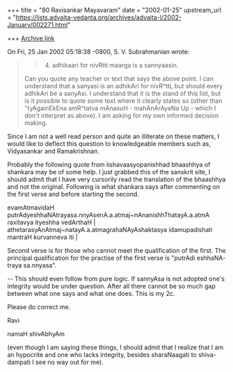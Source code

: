 +++
title = "80 Ravisankar Mayavaram"
date = "2002-01-25"
upstream_url = "https://lists.advaita-vedanta.org/archives/advaita-l/2002-January/002271.html"

+++
[Archive link](https://lists.advaita-vedanta.org/archives/advaita-l/2002-January/002271.html)

On Fri, 25 Jan 2002 05:18:38 -0800, S. V. Subrahmanian
<svsubrahmanian at YAHOO.COM> wrote:

>> 4) adhikaari for nivRtti maarga is a sannyaasin.
>
>Can you quote any teacher or text that says the above point.  I can
understand
>that a sanyasi is an adhikAri for nivR^tti, but should every adhikAri be a
>sanyAsi.  I understand that it is the stand of this list, but is it
possible to
>quote some text where it clearly states so (other than "tyAgainEkEna
amR^tatva
>mAnasuH - mahAnArAyaNa Up - which I don't interpret as above).  I am
asking for
>my own informed decision making.

Since I am not a well read person and quite an illiterate on these matters,
I would like to deflect this question to knowledgeable members such as,
Vidyasankar and Ramakrishnan.

Probably the following quote from iishavaasyopanishhad bhaashhya of
shankara may be of some help. I just grabbed this of the sanskrit site, I
should  admit that I have very cursorily read the translation of the
bhaashhya and not the original. Following is what shankara says after
commenting on the first verse and before starting the second.

evamAtmavidaH putrAdyeshhaNAtrayasa.nnyAsenA.a.atmaj~nAnanishhThatayA.a.atmA
raxitavya ityeshha vedArthaH |
athetarasyAnAtmaj~natayA.a.atmagrahaNAyAshaktasya
idamupadishati mantraH  kurvanneva iti |


Second verse is for those who cannot meet the qualification of the first.
The principal qualification for the practise of the first verse is "putrAdi
eshhaNA-traya sa.nnyasa".

--
This should even follow from pure logic. If sannyAsa is not adopted one's
integrity would be under question. After all there cannot be so much gap
between what one says and what one does. This is my 2c.

Please do correct me.

Ravi

namaH shivAbhyAm

(even though I am saying these things, I should admit that I realize that I
am an hypocrite and one who lacks integrity, besides sharaNaagati to shiva-
dampati I see no way out for me).

